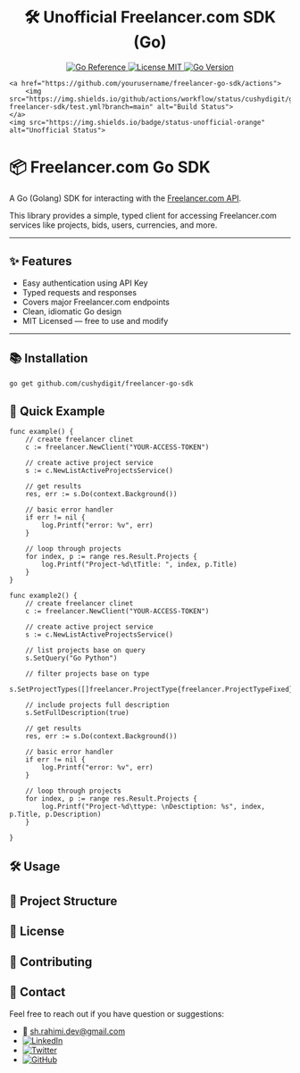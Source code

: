<h1 align="center">🛠️ Unofficial Freelancer.com SDK (Go) </h1>
<p align="center">
    <a href="https://pkg.go.dev/github.com/cushydigit/go-freelancer-sdk">
        <img src="https://pkg.go.dev/badge/github.com/cushydigit/go-freelancer-sdk.svg" alt="Go Reference">
    </a>
    <a href="https://github.com/cushydigit/go-freealncer-sdk/LICENSE">
        <img src="https://img.shields.io/badge/license-MIT-blue.svg" alt="License MIT">
    </a>
    <a href="go.mod">
        <img src="https://img.shields.io/github/go-mod/go-version/cushydigit/go-freelancer-sdk" alt="Go Version">
    </a>

    <a href="https://github.com/yourusername/freelancer-go-sdk/actions">
        <img src="https://img.shields.io/github/actions/workflow/status/cushydigit/go-freelancer-sdk/test.yml?branch=main" alt="Build Status">
    </a>
    <img src="https://img.shields.io/badge/status-unofficial-orange" alt="Unofficial Status">
  </a>
</p>


# 📦 Freelancer.com Go SDK
A Go (Golang) SDK for interacting with the [Freelancer.com API](https://developers.freelancer.com/).

This library provides a simple, typed client for accessing Freelancer.com services like projects, bids, users, currencies, and more.

---

## ✨ Features

- Easy authentication using API Key
- Typed requests and responses
- Covers major Freelancer.com endpoints
- Clean, idiomatic Go design
- MIT Licensed — free to use and modify

---

## 📚 Installation

```bash
go get github.com/cushydigit/freelancer-go-sdk
```

## 🚀 Quick Example

```
func example() {
	// create freelancer clinet
	c := freelancer.NewClient("YOUR-ACCESS-TOKEN")

	// create active project service 
	s := c.NewListActiveProjectsService()

	// get results
	res, err := s.Do(context.Background())

	// basic error handler
	if err != nil {
		log.Printf("error: %v", err)
	} 

	// loop through projects
	for index, p := range res.Result.Projects {
		log.Printf("Project-%d\tTitle: ", index, p.Title)
	}
}

```
```
func example2() {
	// create freelancer clinet
	c := freelancer.NewClient("YOUR-ACCESS-TOKEN")

	// create active project service 
	s := c.NewListActiveProjectsService()

	// list projects base on query
	s.SetQuery("Go Python")

	// filter projects base on type
	s.SetProjectTypes([]freelancer.ProjectType{freelancer.ProjectTypeFixed})

	// include projects full description
	s.SetFullDescription(true)

	// get results
	res, err := s.Do(context.Background())

	// basic error handler
	if err != nil {
		log.Printf("error: %v", err)
	} 

	// loop through projects
	for index, p := range res.Result.Projects {
		log.Printf("Project-%d\ttype: \nDesctiption: %s", index, p.Title, p.Description)
	}

}
```
## 🛠️ Usage

## 📂 Project Structure

## 📄 License

## 🤝 Contributing

## 📣 Contact

Feel free to reach out if you have question or suggestions:
- 📧 sh.rahimi.dev@gmail.com
- [![LinkedIn](https://upload.wikimedia.org/wikipedia/commons/0/01/LinkedIn_Logo_2013.svg)](https://www.linkedin.com/in/shahinrahimi)
- [![Twitter](https://upload.wikimedia.org/wikipedia/commons/6/60/Twitter_Logo_2021.svg)](https://twitter.com/cushydigit)
- [![GitHub](https://upload.wikimedia.org/wikipedia/commons/9/91/Octicons-mark-github.svg)](https://github.com/cushydigit)





